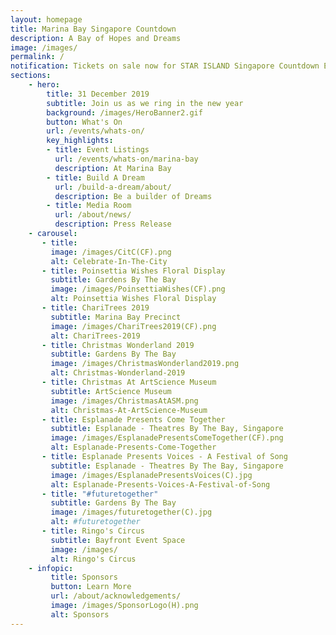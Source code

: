 ```yaml
---
layout: homepage
title: Marina Bay Singapore Countdown
description: A Bay of Hopes and Dreams
image: /images/
permalink: /
notification: Tickets on sale now for STAR ISLAND Singapore Countdown Edition 2019 - 2020 
sections:
    - hero:
        title: 31 December 2019
        subtitle: Join us as we ring in the new year
        background: /images/HeroBanner2.gif
        button: What's On
        url: /events/whats-on/
        key_highlights:
        - title: Event Listings  
          url: /events/whats-on/marina-bay
          description: At Marina Bay
        - title: Build A Dream
          url: /build-a-dream/about/
          description: Be a builder of Dreams
        - title: Media Room 
          url: /about/news/
          description: Press Release
    - carousel:
       - title: 
         image: /images/CitC(CF).png
         alt: Celebrate-In-The-City 
       - title: Poinsettia Wishes Floral Display
         subtitle: Gardens By The Bay
         image: /images/PoinsettiaWishes(CF).png
         alt: Poinsettia Wishes Floral Display
       - title: ChariTrees 2019
         subtitle: Marina Bay Precinct
         image: /images/ChariTrees2019(CF).png
         alt: ChariTrees-2019
       - title: Christmas Wonderland 2019
         subtitle: Gardens By The Bay 
         image: /images/ChristmasWonderland2019.png
         alt: Christmas-Wonderland-2019
       - title: Christmas At ArtScience Museum
         subtitle: ArtScience Museum 
         image: /images/ChristmasAtASM.png
         alt: Christmas-At-ArtScience-Museum
       - title: Esplanade Presents Come Together 
         subtitle: Esplanade - Theatres By The Bay, Singapore 
         image: /images/EsplanadePresentsComeTogether(CF).png
         alt: Esplanade-Presents-Come-Together
       - title: Esplanade Presents Voices - A Festival of Song
         subtitle: Esplanade - Theatres By The Bay, Singapore 
         image: /images/EsplanadePresentsVoices(C).jpg
         alt: Esplanade-Presents-Voices-A-Festival-of-Song
       - title: "#futuretogether"
         subtitle: Gardens By The Bay 
         image: /images/futuretogether(C).jpg
         alt: #futuretogether
       - title: Ringo's Circus
         subtitle: Bayfront Event Space 
         image: /images/
         alt: Ringo's Circus
    - infopic:
         title: Sponsors
         button: Learn More
         url: /about/acknowledgements/
         image: /images/SponsorLogo(H).png
         alt: Sponsors  
---
```

